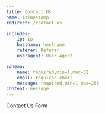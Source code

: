 ```yaml
---
title: Contact Us
name: $timestamp
redirect: /contact-us

includes: 
    ip: ip
    hostname: hostname
    referer: Referer
    useragent: User-Agent

schema:
    name: required,min=1,max=32
    email: required,email
    message: required,min=1,max=255
content: message
---
```


Contact Us Form
